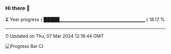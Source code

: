 ### Hi there 👋

⏳ Year progress { █████▁▁▁▁▁▁▁▁▁▁▁▁▁▁▁▁▁▁▁▁▁▁▁▁▁ } 18.17 %

---

⏰ Updated on Thu, 07 Mar 2024 12:18:44 GMT

![Progress Bar CI](https://github.com/liununu/liununu/workflows/Progress%20Bar%20CI/badge.svg)
